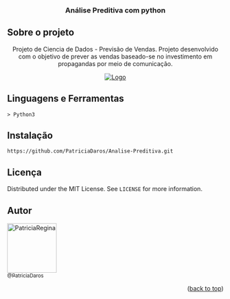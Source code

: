 
<div align="center" id="header">
  
  <h3>Análise Preditiva com python</h3>
</div>


<!-- ============== ABOUT ============== -->
## Sobre o projeto

<div align="center">
  Projeto de Ciencia de Dados - Previsão de Vendas. Projeto desenvolvido com o objetivo de prever as vendas baseado-se no investimento em propagandas por meio de comunicação.

  <a href="#"><img src="Animação.gif" alt="Logo"></a>
</div>


<!-- ============== LANGUAGE ============== -->
## Linguagens e Ferramentas

```
> Python3
```

<!-- ============== INSTALLATION ============== -->
## Instalação

```
https://github.com/PatriciaDaros/Analise-Preditiva.git
```


<!-- ============== LICENSE ============== -->
## Licença

Distributed under the MIT License. See `LICENSE` for more information.


<!-- ============== AUTHOR ============== -->
## Autor

[<img alt="PatriciaRegina" src="https://github.com/PatriciaDaros.png?size=300" width="115"><br><sub>@PatriciaDaros</sub>](https://github.com/PatriciaDaros)

<p align="right">(<a href="#header">back to top</a>)</p>


<!-- ============== LINKs ============== -->
<!-- Alterar link -->
[Site-link]: https://github.com/RuanMiniguite/Password-Generator
[GitHub License-link]: https://github.com/RuanMiniguite/Password-Generator/blob/4695e1d2bd3571e4f315d18624b2b4a4d2e4e1b3/LICENSE

<!-- Alterar caminho para repositorio [Template-Readme] -->
[GitHub repo size-shields]: https://img.shields.io/github/repo-size/RuanMiniguite/Password-Generator?style=for-the-badge
[GitHub language count-shields]: https://img.shields.io/github/languages/count/RuanMiniguite/Password-Generator?style=for-the-badge
[GitHub forks-shields]: https://img.shields.io/github/forks/RuanMiniguite/Password-Generator?style=for-the-badge

<!-- link Shields-->
[GitHub License-shields]: https://img.shields.io/cocoapods/l/m?down_color=292929&up_color=292929&style=for-the-badge
[Site-shields]: https://img.shields.io/badge/Site-Live-292929?style=for-the-badge&logo=web&logoColor=white
[Website-link]: https://github.com/RuanMiniguite/Commit-Message
[Website-shields]: https://img.shields.io/website?down_color=292929&down_message=404&style=for-the-badge&logo=github&up_color=292929&up_message=Commit&url=https%3A%2F%2Fgithub.com%2FRuanMiniguite%2FCommit-Message